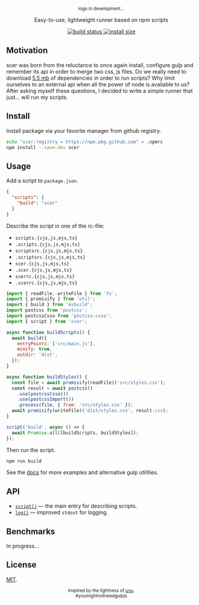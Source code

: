 <p align="center">
  <sub>
    logo in development...
  </sub>
</p>

<p align="center">
  Easy-to-use, lightweight runner based on npm scripts
</p>

<p align="center">
  <a href="https://github.com/vanyauhalin/scer/actions">
    <img
      alt="build status"
      src="https://github.com/vanyauhalin/scer/workflows/build/badge.svg"
    />
  </a>
  <a href="https://packagephobia.com/badge?p=scer">
    <img
      alt="install size"
      src="https://packagephobia.com/result?p=scer"
    />
  </a>
</p>

## Motivation

scer was born from the reluctance to once again install, configure gulp and remember its api in order to merge two css, js files. Do we really need to download [5.5 mb](https://packagephobia.com/result?p=gulp@4.0.2) of dependencies in order to run scripts? Why limit ourselves to an external api when all the power of node is available to us? After asking myself these questions, I decided to write a simple runner that just... will run my scripts.

## Install

Install package via your favorite manager from github registry.

```sh
echo "scer:registry = https://npm.pkg.github.com" > .npmrc
npm install --save-dev scer
```

## Usage

Add a script to `package.json`.

```json
{
  "scripts": {
    "build": "scer"
  }
}
```

Describe the script in one of the rc-file: 

- `scripts.{cjs,js,mjs,ts}`
- `.scripts.{cjs,js,mjs,ts}`
- `scriptsrc.{cjs,js,mjs,ts}`
- `.scriptsrc.{cjs,js,mjs,ts}`
- `scer.{cjs,js,mjs,ts}`
- `.scer.{cjs,js,mjs,ts}`
- `scerrc.{cjs,js,mjs,ts}`
- `.scerrc.{cjs,js,mjs,ts}`

```js
import { readFile, writeFile } from 'fs';
import { promisify } from 'util';
import { build } from 'esbuild';
import postcss from 'postcss';
import postcssCsso from 'postcss-csso';
import { script } from 'scer';

async function buildScripts() {
  await build({
    entryPoints: ['src/main.js'],
    minify: true,
    outdir: 'dist',
  });
}

async function buildStyles() {
  const file = await promisify(readFile)('src/styles.css');
  const result = await postcss()
    .use(postcssCsso())
    .use(postcssImport())
    .process(file, { from: 'src/styles.css' });
  await promisify(writeFile)('dist/styles.css', result.css);
}

script('build', async () => {
  await Promise.all([buildScripts, buildStyles]);
});
```

Then run the script.

```sh
npm run build
```

See the [docs](docs/README.md) for more examples and alternative gulp utilities.

## API

- [`script()`]('docs/script.md) — the main entry for describing scripts.
- [`log()`](docs/log.md) — improved `stdout` for logging.

## Benchmarks

In progress...

## License

[MIT](LICENSE).

<p align="center">
  <sub>
    Inspired by the lightness of
    <a href="https://github.com/lukeed/uvu">uvu</a>.
    <br>
    #youmightnotneedgulpjs
  </sub>
</p>
